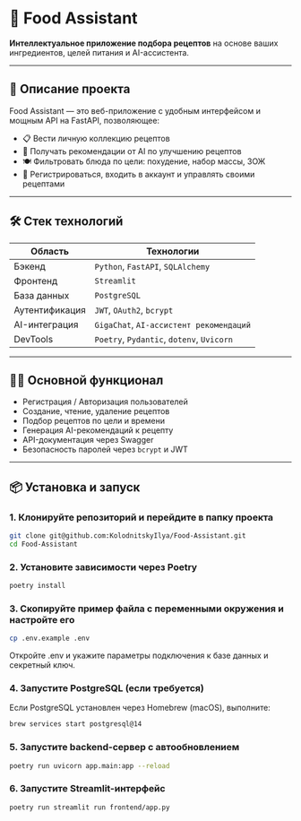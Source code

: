# 🥗 Food Assistant

**Интеллектуальное приложение подбора рецептов** на основе ваших ингредиентов, целей питания и AI-ассистента.

---

## 🚀 Описание проекта

Food Assistant — это веб-приложение с удобным интерфейсом и мощным API на FastAPI, позволяющее:

- 📋 Вести личную коллекцию рецептов
- 🧠 Получать рекомендации от AI по улучшению рецептов
- 🍽️ Фильтровать блюда по цели: похудение, набор массы, ЗОЖ
- 🔐 Регистрироваться, входить в аккаунт и управлять своими рецептами

---

## 🛠️ Стек технологий

| Область           | Технологии                               |
|-------------------|-------------------------------------------|
| Бэкенд            | `Python`, `FastAPI`, `SQLAlchemy`         |
| Фронтенд          | `Streamlit`                               |
| База данных       | `PostgreSQL`                              |
| Аутентификация    | `JWT`, `OAuth2`, `bcrypt`                 |
| AI-интеграция     | `GigaChat`, `AI-ассистент рекомендаций`     |
| DevTools          | `Poetry`, `Pydantic`, `dotenv`, `Uvicorn` |

---

## 🧑‍💻 Основной функционал

- Регистрация / Авторизация пользователей
- Создание, чтение, удаление рецептов
- Подбор рецептов по цели и времени
- Генерация AI-рекомендаций к рецепту
- API-документация через Swagger
- Безопасность паролей через `bcrypt` и JWT

---

## 📦 Установка и запуск

### 1. Клонируйте репозиторий и перейдите в папку проекта

```zsh
git clone git@github.com:KolodnitskyIlya/Food-Assistant.git
cd Food-Assistant
```

### 2. Установите зависимости через Poetry

```zsh
poetry install
```

### 3. Скопируйте пример файла с переменными окружения и настройте его

```zsh
cp .env.example .env
```

Откройте .env и укажите параметры подключения к базе данных и секретный ключ.

### 4. Запустите PostgreSQL (если требуется)

Если PostgreSQL установлен через Homebrew (macOS), выполните:

```zsh
brew services start postgresql@14
```

### 5. Запустите backend-сервер с автообновлением

```zsh
poetry run uvicorn app.main:app --reload
```

### 6. Запустите Streamlit-интерфейс

```zsh
poetry run streamlit run frontend/app.py
```
